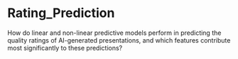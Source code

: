 # Rating_Prediction
How do linear and non-linear predictive models perform in predicting the quality ratings of AI-generated presentations, and which features contribute most significantly to these predictions?
